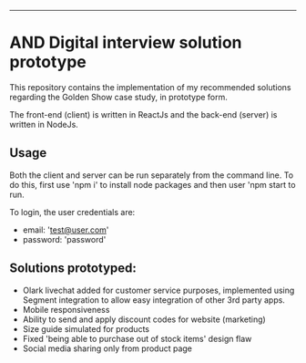 ---
# AND Digital interview solution prototype 
This repository contains the implementation of my recommended solutions regarding the Golden Show case study, in prototype form. 
 
The front-end (client) is written in ReactJs and the back-end (server) is written in NodeJs.

## Usage
Both the client and server can be run separately from the command line. To do this, first use 'npm i' to install node packages and then user 'npm start to run.

To login, the user credentials are:
- email: 'test@user.com'
- password: 'password'

## Solutions prototyped:
- Olark livechat added for customer service purposes, implemented using Segment integration to allow easy integration of other 3rd party apps.
- Mobile responsiveness
- Ability to send and apply discount codes for website (marketing)
- Size guide simulated for products
- Fixed 'being able to purchase out of stock items' design flaw
- Social media sharing only from product page
